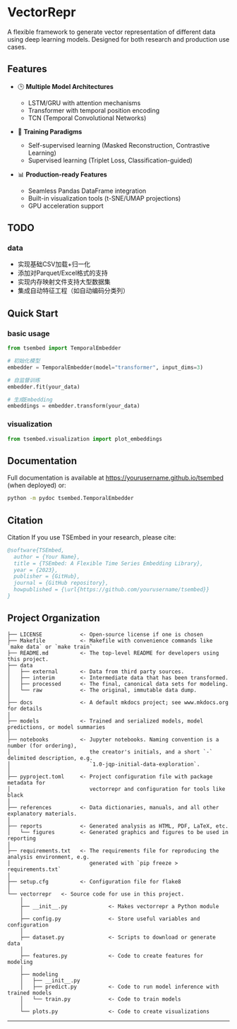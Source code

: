 # VectorRepr

A flexible framework to generate vector representation of different data using deep learning models. Designed for both research and production use cases. 

## Features
- 🕒 **Multiple Model Architectures**
  - LSTM/GRU with attention mechanisms
  - Transformer with temporal position encoding
  - TCN (Temporal Convolutional Networks)
  
- 🎯 **Training Paradigms**
  - Self-supervised learning (Masked Reconstruction, Contrastive Learning)
  - Supervised learning (Triplet Loss, Classification-guided)
  
- 📊 **Production-ready Features**
  - Seamless Pandas DataFrame integration
  - Built-in visualization tools (t-SNE/UMAP projections)
  - GPU acceleration support

## TODO
### data
- 实现基础CSV加载+归一化
- 添加对Parquet/Excel格式的支持
- 实现内存映射文件支持大型数据集
- 集成自动特征工程（如自动编码分类列）

## Quick Start
### basic usage
```python
from tsembed import TemporalEmbedder

# 初始化模型
embedder = TemporalEmbedder(model="transformer", input_dims=3)

# 自监督训练
embedder.fit(your_data)

# 生成Embedding
embeddings = embedder.transform(your_data)
```
### visualization
```python
from tsembed.visualization import plot_embeddings
```

## Documentation
Full documentation is available at https://yourusername.github.io/tsembed (when deployed) or:
```bash
python -m pydoc tsembed.TemporalEmbedder
```

## Citation
Citation
If you use TSEmbed in your research, please cite:

```bibtex
@software{TSEmbed,
  author = {Your Name},
  title = {TSEmbed: A Flexible Time Series Embedding Library},
  year = {2023},
  publisher = {GitHub},
  journal = {GitHub repository},
  howpublished = {\url{https://github.com/yourusername/tsembed}}
}
```

## Project Organization

```
├── LICENSE            <- Open-source license if one is chosen
├── Makefile           <- Makefile with convenience commands like `make data` or `make train`
├── README.md          <- The top-level README for developers using this project.
├── data
│   ├── external       <- Data from third party sources.
│   ├── interim        <- Intermediate data that has been transformed.
│   ├── processed      <- The final, canonical data sets for modeling.
│   └── raw            <- The original, immutable data dump.
│
├── docs               <- A default mkdocs project; see www.mkdocs.org for details
│
├── models             <- Trained and serialized models, model predictions, or model summaries
│
├── notebooks          <- Jupyter notebooks. Naming convention is a number (for ordering),
│                         the creator's initials, and a short `-` delimited description, e.g.
│                         `1.0-jqp-initial-data-exploration`.
│
├── pyproject.toml     <- Project configuration file with package metadata for 
│                         vectorrepr and configuration for tools like black
│
├── references         <- Data dictionaries, manuals, and all other explanatory materials.
│
├── reports            <- Generated analysis as HTML, PDF, LaTeX, etc.
│   └── figures        <- Generated graphics and figures to be used in reporting
│
├── requirements.txt   <- The requirements file for reproducing the analysis environment, e.g.
│                         generated with `pip freeze > requirements.txt`
│
├── setup.cfg          <- Configuration file for flake8
│
└── vectorrepr   <- Source code for use in this project.
    │
    ├── __init__.py             <- Makes vectorrepr a Python module
    │
    ├── config.py               <- Store useful variables and configuration
    │
    ├── dataset.py              <- Scripts to download or generate data
    │
    ├── features.py             <- Code to create features for modeling
    │
    ├── modeling                
    │   ├── __init__.py 
    │   ├── predict.py          <- Code to run model inference with trained models          
    │   └── train.py            <- Code to train models
    │
    └── plots.py                <- Code to create visualizations
```

--------

